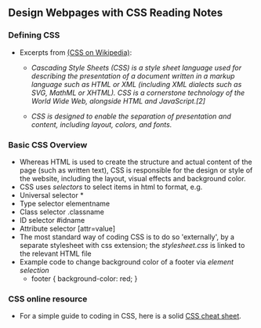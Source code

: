 ## Design Webpages with CSS Reading Notes

### Defining CSS

* Excerpts from [(CSS on Wikipedia)](https://en.wikipedia.org/wiki/CSS): 

  * *Cascading Style Sheets (CSS) is a style sheet language used for describing the presentation of a document written in a markup language such as HTML or XML (including XML dialects such as SVG, MathML or XHTML). CSS is a cornerstone technology of the World Wide Web, alongside HTML and JavaScript.[2]*

  * *CSS is designed to enable the separation of presentation and content, including layout, colors, and fonts.*

### Basic CSS Overview

* Whereas HTML is used to create the structure and actual content of the page (such as written text), CSS is responsible for the design or style of the website, including the layout, visual effects and background color.
*  CSS uses *selectors* to select items in html to format, e.g.
  * Universal selector *
  * Type selector elementname
  * Class selector .classname
  * ID selector #idname
  * Attribute selector [attr=value]
* The most standard way of coding CSS is to do so 'externally', by a separate stylesheet with css extension; the *stylesheet.css* is linked to the relevant HTML file
* Example code to change background color of a footer via *element selection* 
  * footer { 
      background-color: red; 
    }

### CSS online resource

* For a simple guide to coding in CSS, here is a solid [CSS cheat sheet](https://adam-marsden.co.uk/css-cheat-sheet).
